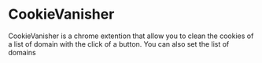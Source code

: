 # CookieVanisher
CookieVanisher is a chrome extention that allow you to clean the cookies of a list of domain with the click of a button. You can also set the list of domains
